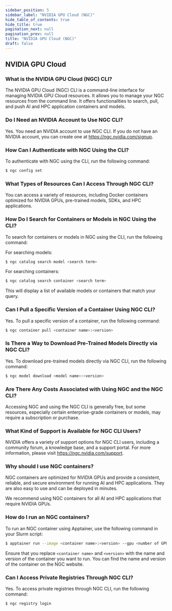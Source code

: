 ```yaml
---
sidebar_position: 5
sidebar_label: "NVIDIA GPU Cloud (NGC)"
hide_table_of_contents: true
hide_title: true
pagination_next: null
pagination_prev: null
title: "NVIDIA GPU Cloud (NGC)"
draft: false
---
```


## NVIDIA GPU Cloud

### What is the NVIDIA GPU Cloud (NGC) CLI?

The NVIDIA GPU Cloud (NGC) CLI is a command-line interface for managing NVIDIA GPU Cloud resources. It allows you to manage your NGC resources from the command line. It offers functionalities to search, pull, and push AI and HPC application containers and models.

### Do I Need an NVIDIA Account to Use NGC CLI?

Yes. You need an NVIDIA account to use NGC CLI. If you do not have an NVIDIA account, you can create one at https://ngc.nvidia.com/signup.

### How Can I Authenticate with NGC Using the CLI?

To authenticate with NGC using the CLI, run the following command:

```bash
$ ngc config set
```

### What Types of Resources Can I Access Through NGC CLI?

You can access a variety of resources, including Docker containers optimized for NVIDIA GPUs, pre-trained models, SDKs, and HPC applications.

### How Do I Search for Containers or Models in NGC Using the CLI?

To search for containers or models in NGC using the CLI, run the following command:

For searching models:

```bash
$ ngc catalog search model <search term>
```

For searching containers:

```bash
$ ngc catalog search container <search term>
```

This will display a list of available models or containers that match your query.

### Can I Pull a Specific Version of a Container Using NGC CLI?

Yes. To pull a specific version of a container, run the following command:

```bash
$ ngc container pull <container name>:<version>
```

### Is There a Way to Download Pre-Trained Models Directly via NGC CLI?

Yes. To download pre-trained models directly via NGC CLI, run the following command:

```bash
$ ngc model download <model name>:<version>
```

### Are There Any Costs Associated with Using NGC and the NGC CLI?

Accessing NGC and using the NGC CLI is generally free, but some resources, especially certain enterprise-grade containers or models, may require a subscription or purchase.

### What Kind of Support is Available for NGC CLI Users?

NVIDIA offers a variety of support options for NGC CLI users, including a community forum, a knowledge base, and a support portal. For more information, please visit https://ngc.nvidia.com/support.

### Why should I use NGC containers?

NGC containers are optimized for NVIDIA GPUs and provide a consistent, reliable, and secure environment for running AI and HPC applications. They are also easy to use and can be deployed in minutes.

We recommend using NGC containers for all AI and HPC applications that require NVIDIA GPUs.

### How do I run an NGC containers?

To run an NGC container using Apptainer, use the following command in your Slurm script:

```bash
$ apptainer run --image <container name>:<version> --gpu <number of GPUs> -- <command>
```

Ensure that you replace `<container name>` and `<version>` with the name and version of the container you want to run. You can find the name and version of the container on the NGC website.

### Can I Access Private Registries Through NGC CLI?

Yes. To access private registries through NGC CLI, run the following command:

```bash
$ ngc registry login
```
